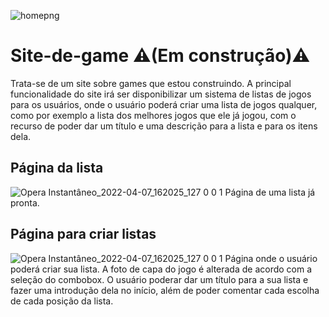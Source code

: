 ![homepng](https://user-images.githubusercontent.com/88752929/162357610-efab39e3-44dc-445c-ba6c-673b66a00720.png)
# Site-de-game ⚠️(Em construção)⚠️



Trata-se de um site sobre games que estou construindo. A principal funcionalidade do site irá ser disponibilizar um sistema de listas de jogos para os usuários, onde o usuário poderá criar uma lista de jogos qualquer, como por exemplo a lista dos melhores jogos que ele já jogou, com o recurso de poder dar um título e uma descrição para a lista e para os itens dela.

## Página da lista
![Opera Instantâneo_2022-04-07_162025_127 0 0 1](https://user-images.githubusercontent.com/88752929/162280383-7dd1175c-1f59-4fe2-bd90-3082fb8a783a.png)
Página de uma lista já pronta.

## Página para criar listas
![Opera Instantâneo_2022-04-07_162025_127 0 0 1](https://user-images.githubusercontent.com/88752929/162358279-d35fbe2c-257e-4c13-9183-031adad0a992.png)
Página onde o usuário poderá criar sua lista. A foto de capa do jogo é alterada de acordo com a seleção do combobox. O usuário poderar dar um título para a sua lista e fazer uma introdução dela no início, além de poder comentar cada escolha de cada posição da lista.


